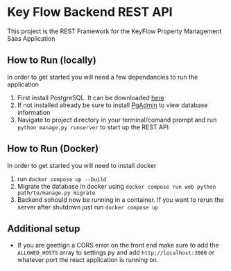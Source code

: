 # Key Flow Backend REST API

This project is the REST Framework for the KeyFlow Property Management Saas Application

## How to Run (locally)
In order to get started you will need a few dependancies to run the application

1. First install PostgreSQL. It can be downloaded [here](https://www.enterprisedb.com/downloads/postgres-postgresql-downloads)
2. If not installed already be sure to install [PgAdmin](https://www.pgadmin.org/download/) to view database information
3. Navigate to project directory in your terminal/comand prompt and run `python manage.py runserver` to start up the REST API

## How to Run (Docker)
In order to get started you will need to install docker

1. run `docker compose up --build`
2. Migrate the database in docker using `docker compose run web python path/to/manage.py migrate`
3. Backend sohould now be running in a container. If you want to rerun the server after shutdown just run `docker compose up`

## Additional setup
- If you are geettign a CORS error on the front end make sure to add the `ALLOWED_HOSTS` array to settings.py and add `http://localhost:3000` or whatever port the react application is running on.

